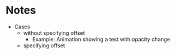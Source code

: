 # Notes
* Cases
  * without specifying offset
    * Example: Animation showing a test with opacity change
  * specifying offset
